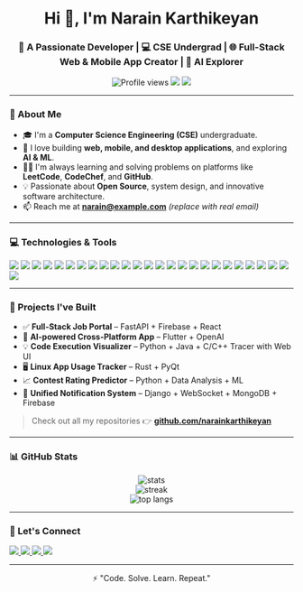 <h1 align="center">Hi 👋, I'm Narain Karthikeyan</h1>
<h3 align="center">🚀 A Passionate Developer | 💻 CSE Undergrad | 🌐 Full-Stack Web & Mobile App Creator | 🤖 AI Explorer</h3>

<p align="center">
  <img src="https://komarev.com/ghpvc/?username=narainkarthikeyan&label=Profile%20views&color=0e75b6&style=flat" alt="Profile views" />
  <img src="https://img.shields.io/github/followers/narainkarthikeyan?label=Followers&style=social" />
  <img src="https://img.shields.io/github/contributions/narainkarthikeyan/2024?color=green" />
</p>

---

### 🚀 About Me

- 🎓 I'm a **Computer Science Engineering (CSE)** undergraduate.
- 🧠 I love building **web, mobile, and desktop applications**, and exploring **AI & ML**.
- 👨‍💻 I'm always learning and solving problems on platforms like **LeetCode**, **CodeChef**, and **GitHub**.
- 💡 Passionate about **Open Source**, system design, and innovative software architecture.
- 📫 Reach me at **narain@example.com** *(replace with real email)*

---

### 💻 Technologies & Tools

<p align="left">
  <!-- Languages -->
  <img src="https://img.shields.io/badge/-Python-05122A?style=flat&logo=python" />
  <img src="https://img.shields.io/badge/-Java-05122A?style=flat&logo=java" />
  <img src="https://img.shields.io/badge/-Kotlin-05122A?style=flat&logo=kotlin" />
  <img src="https://img.shields.io/badge/-C++-05122A?style=flat&logo=c%2B%2B" />
  <img src="https://img.shields.io/badge/-SQL-05122A?style=flat&logo=mysql" />
  
  <!-- Frontend -->
  <img src="https://img.shields.io/badge/-HTML5-05122A?style=flat&logo=html5" />
  <img src="https://img.shields.io/badge/-CSS3-05122A?style=flat&logo=css3" />
  <img src="https://img.shields.io/badge/-JavaScript-05122A?style=flat&logo=javascript" />
  <img src="https://img.shields.io/badge/-React-05122A?style=flat&logo=react" />
  <img src="https://img.shields.io/badge/-Next.js-05122A?style=flat&logo=next.js" />
  <img src="https://img.shields.io/badge/-Tailwind-05122A?style=flat&logo=tailwind-css" />

  <!-- Backend -->
  <img src="https://img.shields.io/badge/-Node.js-05122A?style=flat&logo=node.js" />
  <img src="https://img.shields.io/badge/-Django-05122A?style=flat&logo=django" />
  <img src="https://img.shields.io/badge/-FastAPI-05122A?style=flat&logo=fastapi" />
  <img src="https://img.shields.io/badge/-Firebase-05122A?style=flat&logo=firebase" />

  <!-- Mobile & Desktop -->
  <img src="https://img.shields.io/badge/-Flutter-05122A?style=flat&logo=flutter" />
  <img src="https://img.shields.io/badge/-Android-05122A?style=flat&logo=android" />
  <img src="https://img.shields.io/badge/-Linux-05122A?style=flat&logo=linux" />

  <!-- Database -->
  <img src="https://img.shields.io/badge/-MongoDB-05122A?style=flat&logo=mongodb" />
  <img src="https://img.shields.io/badge/-PostgreSQL-05122A?style=flat&logo=postgresql" />
  <img src="https://img.shields.io/badge/-Supabase-05122A?style=flat&logo=supabase" />

  <!-- Tools -->
  <img src="https://img.shields.io/badge/-Docker-05122A?style=flat&logo=docker" />
  <img src="https://img.shields.io/badge/-Git-05122A?style=flat&logo=git" />
  <img src="https://img.shields.io/badge/-GitHub-05122A?style=flat&logo=github" />
  <img src="https://img.shields.io/badge/-Postman-05122A?style=flat&logo=postman" />
  <img src="https://img.shields.io/badge/-VS%20Code-05122A?style=flat&logo=visual-studio-code" />
</p>

---

### 🧠 Projects I've Built

- ✅ **Full-Stack Job Portal** – FastAPI + Firebase + React
- 📱 **AI-powered Cross-Platform App** – Flutter + OpenAI
- 💡 **Code Execution Visualizer** – Python + Java + C/C++ Tracer with Web UI
- 🖥️ **Linux App Usage Tracker** – Rust + PyQt
- 📈 **Contest Rating Predictor** – Python + Data Analysis + ML
- 📢 **Unified Notification System** – Django + WebSocket + MongoDB + Firebase

> Check out all my repositories 👉 [**github.com/narainkarthikeyan**](https://github.com/narainkarthikeyan)

---

### 📊 GitHub Stats

<p align="center">
  <img src="https://github-readme-stats.vercel.app/api?username=narainkarthikeyan&show_icons=true&theme=radical" alt="stats" />
  <br />
  <img src="https://github-readme-streak-stats.herokuapp.com/?user=narainkarthikeyan&theme=radical" alt="streak" />
  <br />
  <img src="https://github-readme-stats.vercel.app/api/top-langs/?username=narainkarthikeyan&layout=compact&theme=radical" alt="top langs" />
</p>

---

### 🔗 Let's Connect

<p align="left">
  <a href="https://linkedin.com/in/narainkarthikeyan" target="_blank">
    <img src="https://img.shields.io/badge/-LinkedIn-0077B5?style=flat&logo=linkedin" />
  </a>
  <a href="mailto:narain@example.com">
    <img src="https://img.shields.io/badge/-Gmail-D14836?style=flat&logo=gmail&logoColor=white" />
  </a>
  <a href="https://leetcode.com/narainkarthikeyan">
    <img src="https://img.shields.io/badge/-LeetCode-000000?style=flat&logo=leetcode" />
  </a>
  <a href="https://codeforces.com/profile/narainkarthikeyan">
    <img src="https://img.shields.io/badge/-Codeforces-1F8ACB?style=flat&logo=codeforces" />
  </a>
</p>

---

<p align="center">
  ⚡ "Code. Solve. Learn. Repeat."
</p>
